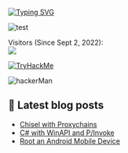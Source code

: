 [![Typing SVG](https://readme-typing-svg.herokuapp.com?font=Hack&color=%234AF626&lines=What's+up!+I'm+Andrew+-+aka+technoHerder)](https://git.io/typing-svg)

![test](https://github-readme-stats.vercel.app/api?username=aherd2985&show_icons=true&hide_border=false&theme=tokyonight&count_private=true&include_all_commits=true)

<p align="left"> 
  Visitors (Since Sept 2, 2022):<br>
  <img src="https://profile-counter.glitch.me/aherd2985/count.svg" target="_blank"/>
</p>

<p align="left"> 
  <a href="https://tryhackme.com/p/technoHerder" target="_blank"><img src="https://tryhackme-badges.s3.amazonaws.com/technoHerder.png" alt="TryHackMe" /></a>
</p>

<p align="left"> 
  <img src="https://thumbs.gfycat.com/BasicOrganicBlackrussianterrier-size_restricted.gif" alt="hackerMan" target="_blank" />
</p>

## :notebook: Latest blog posts
<!-- BLOG-POST-LIST:START -->
- [Chisel with Proxychains](https://hack.technoherder.com/chisel/)
- [C# with WinAPI and P/Invoke](https://hack.technoherder.com/winapi-csharp/)
- [Root an Android Mobile Device](https://hack.technoherder.com/rooting-android/)
<!-- BLOG-POST-LIST:END -->

